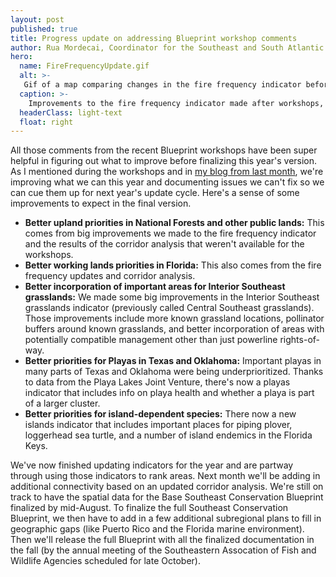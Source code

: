 ```yaml
---
layout: post
published: true
title: Progress update on addressing Blueprint workshop comments
author: Rua Mordecai, Coordinator for the Southeast and South Atlantic Blueprints
hero:
  name: FireFrequencyUpdate.gif
  alt: >-
   Gif of a map comparing changes in the fire frequency indicator before and after workshops around Daniel Boone National Forest in Kentucky.
  caption: >-
    Improvements to the fire frequency indicator made after workshops, shown in Daniel Boone National Forest, KY.
  headerClass: light-text
  float: right
---
```

All those comments from the recent Blueprint workshops have been super helpful in figuring out what to improve before finalizing this year's version. As I mentioned during the workshops and in [my blog from last month](https://secassoutheast.org/2022/05/26/Results-from-draft-Blueprint-review-at-workshops-and-next-steps.html), we're improving what we can this year and documenting issues we can't fix so we can cue them up for next year's update cycle. Here's a sense of some improvements to expect in the final version.<!--more-->

- <b>Better upland priorities in National Forests and other public lands:</b> This comes from big improvements we made to the fire frequency indicator and the results of the corridor analysis that weren't available for the workshops.
- <b>Better working lands priorities in Florida:</b> This also comes from the fire frequency updates and corridor analysis.
- <b>Better incorporation of important areas for Interior Southeast grasslands:</b> We made some big improvements in the Interior Southeast grasslands indicator (previously called Central Southeast grasslands). Those improvements include more known grassland locations, pollinator buffers around known grasslands, and better incorporation of areas with potentially compatible management other than just powerline rights-of-way.  
- <b>Better priorities for Playas in Texas and Oklahoma:</b> Important playas in many parts of Texas and Oklahoma were being underprioritized. Thanks to data from the Playa Lakes Joint Venture, there's now a playas indicator that includes info on playa health and whether a playa is part of a larger cluster.
- <b>Better priorities for island-dependent species:</b> There now a new islands indicator that includes important places for piping plover, loggerhead sea turtle, and a number of island endemics in the Florida Keys.

We've now finished updating indicators for the year and are partway through using those indicators to rank areas. Next month we'll be adding in additional connectivity based on an updated corridor analysis. We're still on track to have the spatial data for the Base Southeast Conservation Blueprint finalized by mid-August. To finalize the full Southeast Conservation Blueprint, we then have to add in a few additional subregional plans to fill in geographic gaps (like Puerto Rico and the Florida marine environment). Then we'll release the full Blueprint with all the finalized documentation in the fall (by the annual meeting of the Southeastern Assocation of Fish and Wildlife Agencies scheduled for late October).
